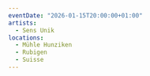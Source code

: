 ```yaml
---
eventDate: "2026-01-15T20:00:00+01:00"
artists:
  - Sens Unik
locations:
  - Mühle Hunziken
  - Rubigen
  - Suisse
---
```

